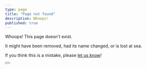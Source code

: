 ```yaml
---
type: page
title: "Page not found"
description: Whoops!
published: true
---
```


Whoops! This page doesn't exist.

It might have been removed, had its name changed, or is lost at sea.

If you think this is a mistake, please [let us know](/discuss)!

<button url="/" label="Go to the home page" />
